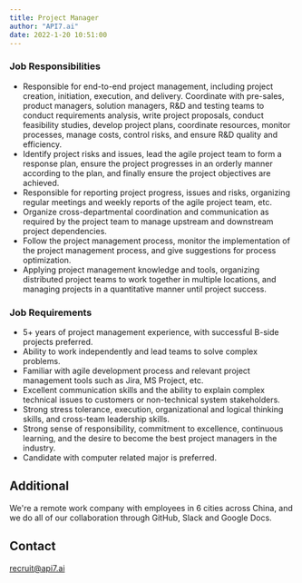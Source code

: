 ```yaml
---
title: Project Manager
author: "API7.ai"
date: 2022-1-20 10:51:00
---
```


### Job Responsibilities

- Responsible for end-to-end project management, including project creation, initiation, execution, and delivery. Coordinate with pre-sales, product managers, solution managers, R&D and testing teams to conduct requirements analysis, write project proposals, conduct feasibility studies, develop project plans, coordinate resources, monitor processes, manage costs, control risks, and ensure R&D quality and efficiency.​
- Identify project risks and issues, lead the agile project team to form a response plan, ensure the project progresses in an orderly manner according to the plan, and finally ensure the project objectives are achieved.​
- Responsible for reporting project progress, issues and risks, organizing regular meetings and weekly reports of the agile project team, etc.​
- Organize cross-departmental coordination and communication as required by the project team to manage upstream and downstream project dependencies.​
- Follow the project management process, monitor the implementation of the project management process, and give suggestions for process optimization.​
- Applying project management knowledge and tools, organizing distributed project teams to work together in multiple locations, and managing projects in a quantitative manner until project success.​

### Job Requirements

- 5+ years of project management experience, with successful B-side projects preferred.​
- Ability to work independently and lead teams to solve complex problems.​
- Familiar with agile development process and relevant project management tools such as Jira, MS Project, etc.​
- Excellent communication skills and the ability to explain complex technical issues to customers or non-technical system stakeholders.​
- Strong stress tolerance, execution, organizational and logical thinking skills, and cross-team leadership skills.​
- Strong sense of responsibility, commitment to excellence, continuous learning, and the desire to become the best project managers in the industry.​
- Candidate with computer related major is preferred.​

## Additional

We're a remote work company with employees in 6 cities across China, and we do all of our collaboration through GitHub, Slack and Google Docs.

## Contact

[recruit@api7.ai](mailto:recruit@api7.ai)
